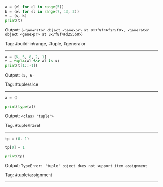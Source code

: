 ```python
a = (el for el in range(5))
b = (el for el in range(7, 13, 2))
t = (a, b)
print(t)
```
Output: `(<generator object <genexpr> at 0x7f8f46f245f0>, <generator object <genexpr> at 0x7f8f46d255b0>)`

Tag: #build-in/range, #tuple, #generator

---
```python
a = [6, 5, 8, 2, 1]
t = tuple(el for el in a)
print(t[1::-1])
```
Output: `(5, 6)`

Tag: #tuple/slice

---
```python
a = ()

print(type(a))
```
Output: `<class 'tuple'>`

Tag: #tuple/literal

---

```python
tp = (0, 1)

tp[0] = 1

print(tp)
```
Output: `TypeError: 'tuple' object does not support item assignment`

Tag: #tuple/assignment

---